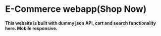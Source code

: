 # E-Commerce webapp(Shop Now)

#### This website is built with dummy json API, cart and search functionality here. Mobile responsive.